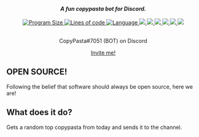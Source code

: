 <div align="center">
  <br>
  <strong><i>A fun copypasta bot for Discord.</i></strong>
  <br>
  <br>
  <a href="https://github.com/kevlu8/copypasta/">
    <img src="https://img.shields.io/github/languages/code-size/kevlu8/copypasta" alt="Program Size">
  </a>
  
  <a href="https://youtube.com/watch?v=dQw4w9WgXcQ">
    <img src="https://img.shields.io/tokei/lines/github/kevlu8/copypasta" alt = "Lines of code">
  </a>
  
  <a href="#">
    <img src="https://img.shields.io/github/languages/top/kevlu8/copypasta" alt = "Language">
  </a>
  
  <a href="#">
    <img src="https://www.codefactor.io/Content/badges/AMinus.svg">
  </a>
  
  <a href="https://discord.gg/9yYdwNHXVu">
    <img src="https://img.shields.io/discord/883065350520991784?style=plastic">
  </a>
 
  <a href="#">
    <img src="https://img.shields.io/github/issues/kevlu8/copypasta">
  </a>
  
  <a href="https://www.gnu.org/licenses/gpl-3.0.en.html">
    <img src="https://img.shields.io/github/license/kevlu8/copypasta">
  </a>
  
  <a href="#">
    <img src="https://img.shields.io/github/stars/kevlu8/copypasta?style=social">
  </a>
  
  <a href="#">
    <img src="https://img.shields.io/github/commit-activity/m/kevlu8/copypasta">
  </a>
  <br>
  <br>

CopyPasta#7051 (BOT) on Discord

[Invite me!](https://discord.com/api/oauth2/authorize?client_id=882832904605020190&permissions=18432&scope=bot)
  
</div>

## OPEN SOURCE!
Following the belief that software should always be open source, here we are!

## What does it do?

Gets a random top copypasta from today and sends it to the channel.

